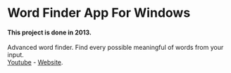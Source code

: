 # Word Finder App For Windows
<strong>This project is done in 2013.</strong><br/><br/>
Advanced word finder. Find every possible meaningful of words from your input.<br/>
[Youtube](https://youtu.be/YrLrWf4_Htk) - [Website](http://azutkakelimebulucu.blogspot.com/).
